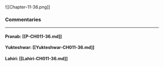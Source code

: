 ![[Chapter-11-36.png]]

### Commentaries

---

#### Pranab: [[P-CH011-36.md]]

#### Yukteshwar: [[Yukteshwar-CH011-36.md]]

#### Lahiri: [[Lahiri-CH011-36.md]]
